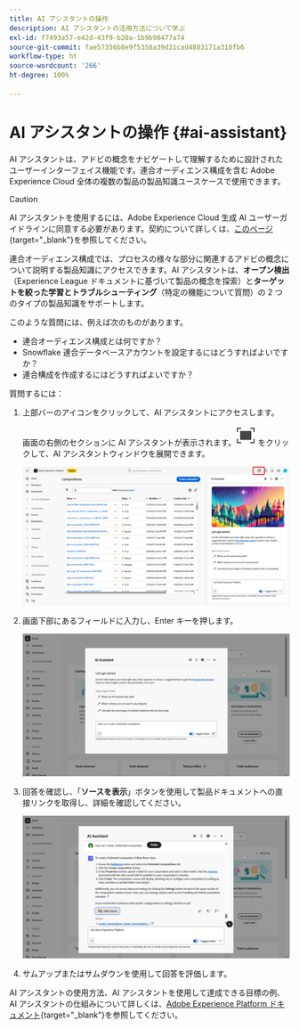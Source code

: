 ```yaml
---
title: AI アシスタントの操作
description: AI アシスタントの活用方法について学ぶ
exl-id: f7493a57-e42d-43f9-b20a-1b9b90477a74
source-git-commit: fae57356b8e9f5358a39d31cad4883171a310fb6
workflow-type: ht
source-wordcount: '266'
ht-degree: 100%

---
```


# AI アシスタントの操作 {#ai-assistant}

AI アシスタントは、アドビの概念をナビゲートして理解するために設計されたユーザーインターフェイス機能です。連合オーディエンス構成を含む Adobe Experience Cloud 全体の複数の製品の製品知識ユースケースで使用できます。

>[!CAUTION]
>
>AI アシスタントを使用するには、Adobe Experience Cloud 生成 AI ユーザーガイドラインに同意する必要があります。契約について詳しくは、[このページ](https://experienceleague.adobe.com/ja/docs/experience-platform/ai-assistant/home){target="_blank"}を参照してください。

連合オーディエンス構成では、プロセスの様々な部分に関連するアドビの概念について説明する製品知識にアクセスできます。AI アシスタントは、**オープン検出**（Experience League ドキュメントに基づいて製品の概念を探索）と&#x200B;**ターゲットを絞った学習とトラブルシューティング**（特定の機能について質問）の 2 つのタイプの製品知識をサポートします。

このような質問には、例えば次のものがあります。

* 連合オーディエンス構成とは何ですか？
* Snowflake 連合データベースアカウントを設定するにはどうすればよいですか？
* 連合構成を作成するにはどうすればよいですか？

質問するには：

1. 上部バーのアイコンをクリックして、AI アシスタントにアクセスします。

   画面の右側のセクションに AI アシスタントが表示されます。![詳細画像の代替テキスト](assets/do-not-localize/Smock_FullScreen_18_N.svg "展開") をクリックして、AI アシスタントウィンドウを展開できます。

   ![](assets/do-not-localize/ai-assistant-open.png)

1. 画面下部にあるフィールドに入力し、Enter キーを押します。

   ![](assets/do-not-localize/ai-assistant-ask.png)

1. 回答を確認し、「**ソースを表示**」ボタンを使用して製品ドキュメントへの直接リンクを取得し、詳細を確認してください。

   ![](assets/do-not-localize/ai-assistant-answer.png)

1. サムアップまたはサムダウンを使用して回答を評価します。

AI アシスタントの使用方法、AI アシスタントを使用して達成できる目標の例、AI アシスタントの仕組みについて詳しくは、[Adobe Experience Platform ドキュメント](https://experienceleague.adobe.com/ja/docs/experience-platform/ai-assistant/home){target="_blank"}を参照してください。
